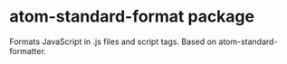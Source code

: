 # atom-standard-format package

Formats JavaScript in .js files and script tags. Based on atom-standard-formatter.
